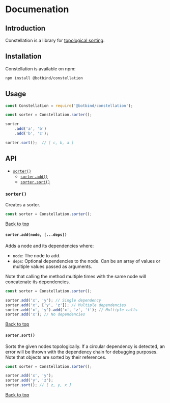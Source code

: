 # Documenation

## Introduction

Constellation is a library for [topological sorting](#https://en.wikipedia.org/wiki/Topological_sorting).

## Installation

Constellation is available on npm:

```bash
npm install @botbind/constellation
```

## Usage

```js
const Constellation = require('@botbind/constellation');

const sorter = Constellation.sorter();

sorter
    .add('a', 'b')
    .add('b', 'c');

sorter.sort();  // [ c, b, a ]
```

## API

-   [`sorter()`](#sorter)
    -   [`sorter.add()`](#sorteraddnode-deps)
    -   [`sorter.sort()`](#sortersort)

### `sorter()`

Creates a sorter.

```js
const sorter = Constellation.sorter();
```

[Back to top](#api)

#### `sorter.add(node, [...deps])`

Adds a node and its dependencies where:

-   `node`: The node to add.
-   `deps`: Optional dependencies to the node. Can be an array of values or multiple values passed as arguments.

Note that calling the method multiple times with the same node will concatenate its dependencies.

```js
const sorter = Constellation.sorter();

sorter.add('x', 'y'); // Single dependency
sorter.add('x', ['y', 'z']); // Multiple dependencies
sorter.add('x', 'y').add('x', 'z', 't'); // Multiple calls
sorter.add('x'); // No dependencies
```

[Back to top](#api)

#### `sorter.sort()`

Sorts the given nodes topologically. If a circular dependency is detected, an error will be thrown with the dependency chain for debugging purposes. Note that objects are sorted by their references.

```js
const sorter = Constellation.sorter();

sorter.add('x', 'y');
sorter.add('y', 'z');
sorter.sort(); // [ z, y, x ]
```

[Back to top](#api)
